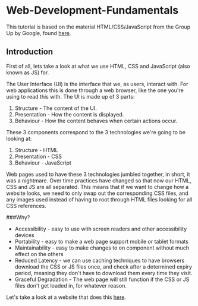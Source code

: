 Web-Development-Fundamentals
============================

This tutorial is based on the material HTML/CSS/JavaScript from the Group Up by Google, found [here](https://www.youtube.com/playlist?list=PL697D36B35F92E9E4).


Introduction
----------------------------

First of all, lets take a look at what we use HTML, CSS and JavaScript (also known as JS) for.

The User Interface (UI) is the interface that we, as users, interact with. For web applications this is done through a web browser, like the one you're using to read this with. The UI is made up of 3 parts:
  1. Structure - The content of the UI.
  2. Presentation - How the content is displayed.
  3. Behaviour - How the content behaves when certain actions occur.

These 3 components correspond to the 3 technologies we're going to be looking at:
  1. Structure - HTML
  2. Presentation - CSS
  3. Behaviour - JavaScript

Web pages used to have these 3 technologies jumbled together, in short, it was a nightmare. Over time practices have changed so that now our HTML, CSS and JS are all separated.
This means that if we want to change how a website looks, we need to only swap out the corresponding CSS files, and any images used instead of having to root through HTML files looking for all CSS references.

###Why?
* Accessibility - easy to use with screen readers and other accessibility devices
* Portability - easy to make a web page support mobile or tablet formats
* Maintainability - easy to make changes to on component without much effect on the others
* Reduced Latency - we can use caching techniques to have browsers download the CSS or JS files once, and check after a determined expiry period, meaning they don't have to download them every time they visit.
* Graceful Degradation - The web page will still function if the CSS or JS files don't get loaded in, for whatever reason.

Let's take a look at a website that does this [here](http://webremix.org/labs/lab2/demos/demo.html).



